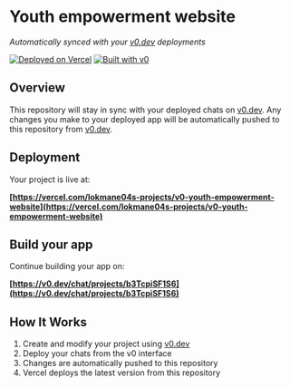 # Youth empowerment website

*Automatically synced with your [v0.dev](https://v0.dev) deployments*

[![Deployed on Vercel](https://img.shields.io/badge/Deployed%20on-Vercel-black?style=for-the-badge&logo=vercel)](https://vercel.com/lokmane04s-projects/v0-youth-empowerment-website)
[![Built with v0](https://img.shields.io/badge/Built%20with-v0.dev-black?style=for-the-badge)](https://v0.dev/chat/projects/b3TcpiSF1S6)

## Overview

This repository will stay in sync with your deployed chats on [v0.dev](https://v0.dev).
Any changes you make to your deployed app will be automatically pushed to this repository from [v0.dev](https://v0.dev).

## Deployment

Your project is live at:

**[https://vercel.com/lokmane04s-projects/v0-youth-empowerment-website](https://vercel.com/lokmane04s-projects/v0-youth-empowerment-website)**

## Build your app

Continue building your app on:

**[https://v0.dev/chat/projects/b3TcpiSF1S6](https://v0.dev/chat/projects/b3TcpiSF1S6)**

## How It Works

1. Create and modify your project using [v0.dev](https://v0.dev)
2. Deploy your chats from the v0 interface
3. Changes are automatically pushed to this repository
4. Vercel deploys the latest version from this repository
